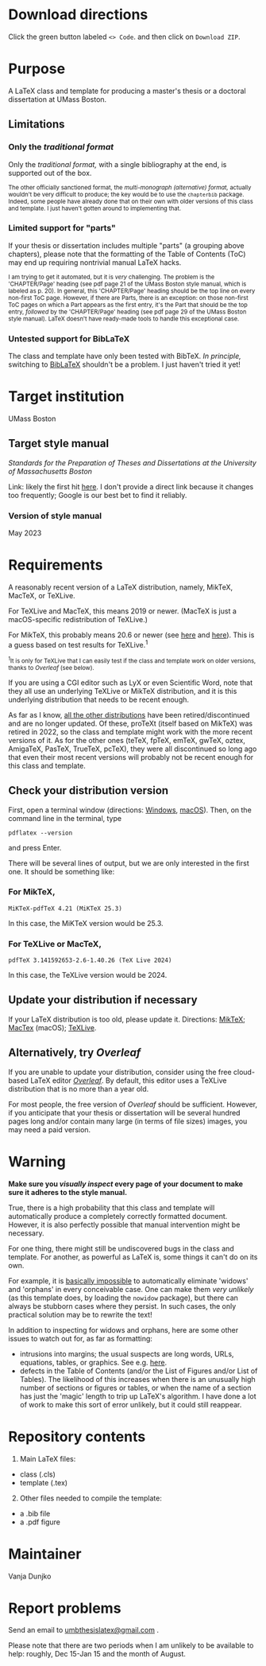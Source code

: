 # Download directions

Click the green button labeled `<> Code`. and then click on `Download ZIP`. 

# Purpose

A LaTeX class and template for producing a master's thesis or a doctoral dissertation at UMass Boston.

## Limitations

### Only the _traditional format_

Only the _traditional format,_ with a single bibliography at the end, is supported out of the box. 

<sub>The other officially sanctioned format, the _multi-monograph (alternative) format,_ actually wouldn't be very difficult to produce; the key would be to use the ```chapterbib``` package. Indeed, some people have already done that on their own with older versions of this class and template. I just haven't gotten around to implementing that.</sub>

### Limited support for "parts"

If your thesis or dissertation includes multiple "parts" (a grouping above chapters), please note that the formatting of the Table of Contents (ToC) may end up requiring nontrivial manual LaTeX hacks. 

<sub>I am trying to get it automated, but it is _very_ challenging. The problem is the 'CHAPTER/Page' heading (see pdf page 21 of the UMass Boston style manual, which is labeled as p. 20). In general, this 'CHAPTER/Page' heading should be the top line on every non-first ToC page. However, if there are Parts, there is an exception: on those non-first ToC pages on which a Part appears as the first entry, it's the Part that should be the top entry, _followed_ by the 'CHAPTER/Page' heading (see pdf page 29 of the UMass Boston style manual). LaTeX doesn't have ready-made tools to handle this exceptional case.</sub>

### Untested support for BibLaTeX

The class and template have only been tested with BibTeX. _In principle,_ switching to [BibLaTeX](https://www.overleaf.com/learn/latex/Bibliography_management_with_biblatex) shouldn't be a problem. I just haven't tried it yet!

# Target  institution

UMass Boston

## Target style manual

_Standards for the Preparation of Theses and Dissertations at the University of Massachusetts Boston_ 

Link: likely the first hit [here](https://www.google.com/search?q=Standards%20for%20the%20Preparation%20of%20Theses%20and%20Dissertations%20at%20the%20University%20of%20Massachusetts%20Boston&client=ubuntu-sn&channel=fs&sclient=gws-wiz-serp). I don't provide a direct link because it changes too frequently; Google is our best bet to find it reliably.

### Version of style manual

May 2023

# Requirements

A reasonably recent version of a LaTeX distribution, namely, MikTeX, MacTeX, or TeXLive. 

For TeXLive and MacTeX, this means 2019 or newer. (MacTeX is just a macOS-specific redistribution of TeXLive.)

For MikTeX, this probably means 20.6 or newer (see [here](https://github.com/MiKTeX/miktex/issues/554) and [here](https://github.com/MiKTeX/miktex/tags?after=21.2)). This is a guess based on test results for TeXLive.<sup>1</sup> 

<sub><sup>1</sup>It is only for TeXLive that I can easily test if the class and template work on older versions, thanks to _Overleaf_ (see below).</sub>

If you are using a CGI editor such as LyX or even Scientific Word, note that they all use an underlying TeXLive or MikTeX distribution, and it is this underlying distribution that needs to be recent enough.

As far as I know, [all the other distributions](https://tex.stackexchange.com/questions/239199/latex-distributions-what-are-their-main-differences) have been retired/discontinued and are no longer updated. Of these, proTeXt (itself based on MikTeX) was retired in 2022, so the class and template might work with the more recent versions of it. As for the other ones (teTeX, fpTeX, emTeX, gwTeX, oztex, AmigaTeX, PasTeX, TrueTeX, pcTeX), they were all discontinued so long ago that even their most recent versions will probably not be recent enough for this class and template.

## Check your distribution version

First, open a terminal window (directions: [Windows](https://www.wikihow.com/Open-Terminal-in-Windows), [macOS](https://support.apple.com/en-az/guide/terminal/apd5265185d-f365-44cb-8b09-71a064a42125/mac)). Then, on the command line in the terminal, type

`pdflatex --version`

and press Enter.

There will be several lines of output, but we are only interested in the first one. It should be something like:

### For MikTeX,

`MiKTeX-pdfTeX 4.21 (MiKTeX 25.3)`

In this case, the MiKTeX version would be 25.3.

### For TeXLive or MacTeX,

`pdfTeX 3.141592653-2.6-1.40.26 (TeX Live 2024)`

In this case, the TeXLive version would be 2024.

## Update your distribution if necessary

If your LaTeX distribution is too old, please update it. Directions: [MikTeX](https://miktex.org/howto/miktex-console); [MacTex](https://tex.stackexchange.com/questions/688954/mactex-upgrade-from-2022-to-2023) (macOS); [TeXLive](https://tex.stackexchange.com/questions/543284/kile-or-any-tex-software-cannot-find-tex-live-binaries-manually-installed-wh/736182#736182).

## Alternatively, try _Overleaf_

If you are unable to update your distribution, consider using the free cloud-based LaTeX editor [_Overleaf_](https://www.overleaf.com/). By default, this editor uses a TeXLive distribution that is no more than a year old. 

For most people, the free version of _Overleaf_ should be sufficient. However, if you anticipate that your thesis or dissertation will be several hundred pages long and/or contain many large (in terms of file sizes) images, you may need a paid version. 

# Warning

**Make sure you _visually inspect_ every page of your document to make sure it adheres to the style manual.**

True, there is a high probability that this class and template will automatically produce a completely correctly formatted document. However, it is also perfectly possible that manual intervention might be necessary. 

For one thing, there might still be undiscovered bugs in the class and template. For another, as powerful as LaTeX is, some things it can't do on its own. 

For example, it is [basically impossible](https://tex.stackexchange.com/questions/4152/how-do-i-prevent-widow-orphan-lines) to automatically eliminate 'widows' and 'orphans' in every conceivable case. One can make them _very unlikely_ (as this template does, by loading the ```nowidow``` package), but there can always be stubborn cases where they persist. In such cases, the only practical solution may be to rewrite the text!

In addition to inspecting for widows and orphans, here are some other issues to watch out for, as far as formatting:

* intrusions into margins; the usual suspects are long words, URLs, equations, tables, or graphics. See e.g. [here](https://tex.stackexchange.com/questions/256526/enforce-strict-margin-boundaries).
* defects in the Table of Contents (and/or the List of Figures and/or List of Tables). The likelihood of this increases when there is an unusually high number of sections or figures or tables, or when the name of a section has just the 'magic' length to trip up LaTeX's algorithm. I have done a lot of work to make this sort of error unlikely, but it could still reappear.


# Repository contents 

1. Main LaTeX files: 

* class (.cls) 
* template (.tex) 

2. Other files needed to compile the template: 

* a .bib file
* a .pdf figure

# Maintainer

Vanja Dunjko

# Report problems

Send an email to umbthesislatex@gmail.com .

Please note that there are two periods when I am unlikely to be available to help: roughly, Dec 15-Jan 15 and the month of August. 


